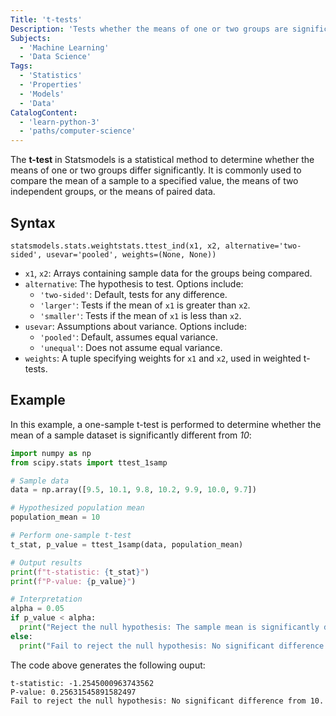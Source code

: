 ```yaml
---
Title: 't-tests'
Description: 'Tests whether the means of one or two groups are significantly different under specified assumptions.'
Subjects:
  - 'Machine Learning'
  - 'Data Science'
Tags:
  - 'Statistics'
  - 'Properties'
  - 'Models'
  - 'Data'
CatalogContent:
  - 'learn-python-3'
  - 'paths/computer-science'
---
```


The **t-test** in Statsmodels is a statistical method to determine whether the means of one or two groups differ significantly. It is commonly used to compare the mean of a sample to a specified value, the means of two independent groups, or the means of paired data.

## Syntax

```pseudo
statsmodels.stats.weightstats.ttest_ind(x1, x2, alternative='two-sided', usevar='pooled', weights=(None, None))
```

- `x1`, `x2`: Arrays containing sample data for the groups being compared.
- `alternative`: The hypothesis to test. Options include:
  - `'two-sided'`: Default, tests for any difference.
  - `'larger'`: Tests if the mean of `x1` is greater than `x2`.
  - `'smaller'`: Tests if the mean of `x1` is less than `x2`.
- `usevar`: Assumptions about variance. Options include:
  - `'pooled'`: Default, assumes equal variance.
  - `'unequal'`: Does not assume equal variance.
- `weights`: A tuple specifying weights for `x1` and `x2`, used in weighted t-tests.

## Example

In this example, a one-sample t-test is performed to determine whether the mean of a sample dataset is significantly different from _10_:

```py
import numpy as np
from scipy.stats import ttest_1samp

# Sample data
data = np.array([9.5, 10.1, 9.8, 10.2, 9.9, 10.0, 9.7])

# Hypothesized population mean
population_mean = 10

# Perform one-sample t-test
t_stat, p_value = ttest_1samp(data, population_mean)

# Output results
print(f"t-statistic: {t_stat}")
print(f"P-value: {p_value}")

# Interpretation
alpha = 0.05
if p_value < alpha:
  print("Reject the null hypothesis: The sample mean is significantly different from 10.")
else:
  print("Fail to reject the null hypothesis: No significant difference from 10.")
```

The code above generates the following ouput:

```shell
t-statistic: -1.2545000963743562
P-value: 0.25631545891582497
Fail to reject the null hypothesis: No significant difference from 10.
```
